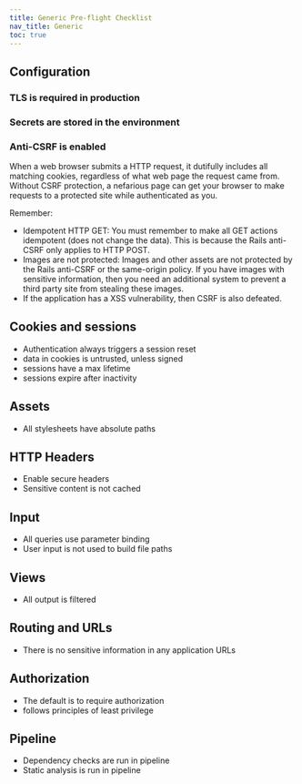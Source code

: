 ```yaml
---
title: Generic Pre-flight Checklist
nav_title: Generic
toc: true
---
```


## Configuration

### TLS is required in production
### Secrets are stored in the environment

### Anti-CSRF is enabled

When a web browser submits a HTTP request, it dutifully includes all matching cookies, regardless of what web page the request came from. Without CSRF protection, a nefarious page can get your browser to make requests to a protected site while authenticated as you.

Remember:

* Idempotent HTTP GET: You must remember to make all GET actions idempotent (does not change the data). This is because the Rails anti-CSRF only applies to HTTP POST.
* Images are not protected: Images and other assets are not protected by the Rails anti-CSRF or the same-origin policy. If you have images with sensitive information, then you need an additional system to prevent a third party site from stealing these images.
* If the application has a XSS vulnerability, then CSRF is also defeated.

## Cookies and sessions

* Authentication always triggers a session reset
* data in cookies is untrusted, unless signed
* sessions have a max lifetime
* sessions expire after inactivity

## Assets

* All stylesheets have absolute paths

## HTTP Headers

* Enable secure headers
* Sensitive content is not cached

## Input

* All queries use parameter binding
* User input is not used to build file paths

## Views

* All output is filtered

## Routing and URLs

* There is no sensitive information in any application URLs

## Authorization

* The default is to require authorization
* follows principles of least privilege

## Pipeline

* Dependency checks are run in pipeline
* Static analysis is run in pipeline
